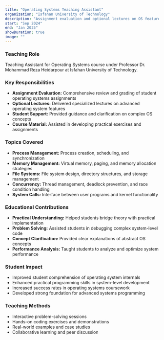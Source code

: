 ```yaml
---
title: "Operating Systems Teaching Assistant"
organization: "Isfahan University of Technology"
description: "Assignment evaluation and optional lectures on OS features"
start: "Sep 2024"
end: "Jan 2025"
showDuration: true
image: ""
---
```


### Teaching Role
Teaching Assistant for Operating Systems course under Professor Dr. Mohammad Reza Heidarpour at Isfahan University of Technology.

### Key Responsibilities
- **Assignment Evaluation:** Comprehensive review and grading of student operating systems assignments
- **Optional Lectures:** Delivered specialized lectures on advanced operating system features
- **Student Support:** Provided guidance and clarification on complex OS concepts
- **Course Material:** Assisted in developing practical exercises and assignments

### Topics Covered
- **Process Management:** Process creation, scheduling, and synchronization
- **Memory Management:** Virtual memory, paging, and memory allocation strategies
- **File Systems:** File system design, directory structures, and storage management
- **Concurrency:** Thread management, deadlock prevention, and race condition handling
- **System Calls:** Interface between user programs and kernel functionality

### Educational Contributions
- **Practical Understanding:** Helped students bridge theory with practical implementation
- **Problem Solving:** Assisted students in debugging complex system-level code
- **Concept Clarification:** Provided clear explanations of abstract OS concepts
- **Performance Analysis:** Taught students to analyze and optimize system performance

### Student Impact
- Improved student comprehension of operating system internals
- Enhanced practical programming skills in system-level development
- Increased success rates in operating systems coursework
- Developed strong foundation for advanced systems programming

### Teaching Methods
- Interactive problem-solving sessions
- Hands-on coding exercises and demonstrations
- Real-world examples and case studies
- Collaborative learning and peer discussion

